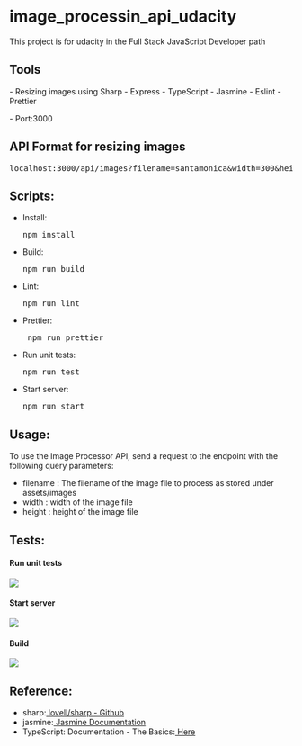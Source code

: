 # image_processin_api_udacity
This project is for udacity in the Full Stack JavaScript Developer path


<h2>Tools</h2>
- Resizing images using Sharp
- Express
- TypeScript
- Jasmine 
- Eslint
- Prettier

<br>
<p>- Port:3000</p>

<h2>API Format for resizing images </h2>
<pre>localhost:3000/api/images?filename=santamonica&width=300&height=300</pre>


<h2>Scripts:</h2>

<ul>
  <li>Install:<pre>npm install</pre> </li>
  <li>Build:<pre>npm run build</pre>  </li>
  <li>Lint:<pre>npm run lint</pre>  </li>
  <li>Prettier:<pre> npm run prettier</pre> </li>
  <li>Run unit tests:<pre>npm run test</pre>  </li>
  <li>Start server:<pre>npm run start</pre>  </li>
</ul>


<h2>Usage:</h2>

<p>
To use the Image Processor API, send a request to the endpoint with the following query parameters:
<ul>
<li>filename : The filename of the image file to process as stored under assets/images</li>
<li>width : width of the image file </li>
<li>height : height of the image file</li>
</p>

</ul>

<h2>Tests:</h2>
<h4>Run unit tests</h4>
<img src='https://user-images.githubusercontent.com/75043063/194338818-c0a0442e-51f6-46a8-9388-5e65d4027089.png'></img>

<h4>Start server</h4>
<img src='https://user-images.githubusercontent.com/75043063/194339161-d491633b-be80-4934-a470-b8183c395fe3.png'></img>

<h4>Build</h4>
<img src='https://user-images.githubusercontent.com/75043063/194339868-309239f8-8220-40e1-8283-34cbeb9902e1.png'></img>

<h2>Reference:</h2>
<ul>
  <li>sharp:<a href='https://github.com/lovell/sharp'> lovell/sharp - Github </a> </li>
  <li>jasmine:<a href='https://jasmine.github.io/'> Jasmine Documentation </a>  </li>
  <li>TypeScript: Documentation - The Basics:<a href='https://www.typescriptlang.org/docs/handbook/2/basic-types.html'> Here </a>  </li>

</ul>




